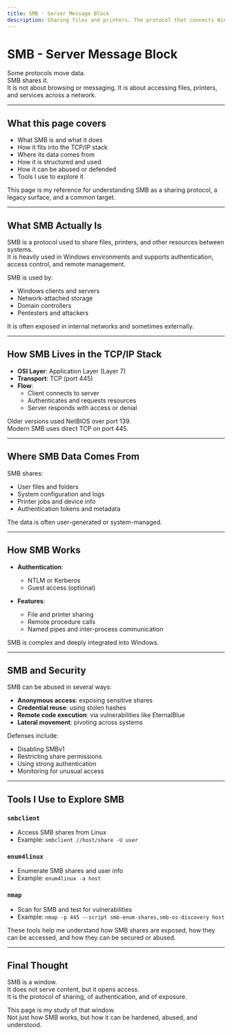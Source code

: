 ```yaml
---
title: SMB - Server Message Block
description: Sharing files and printers. The protocol that connects Windows systems and exposes resources.
---
```


# SMB - Server Message Block

Some protocols move data.  
SMB shares it.  
It is not about browsing or messaging. 
It is about accessing files, printers, and services across a network.

---

## What this page covers

- What SMB is and what it does  
- How it fits into the TCP/IP stack  
- Where its data comes from  
- How it is structured and used  
- How it can be abused or defended  
- Tools I use to explore it  

This page is my reference for understanding SMB 
as a sharing protocol, a legacy surface, and a common target.

---

## What SMB Actually Is

SMB is a protocol used to share files, printers, and other resources between systems.  
It is heavily used in Windows environments 
and supports authentication, access control, and remote management.

SMB is used by:

- Windows clients and servers  
- Network-attached storage  
- Domain controllers  
- Pentesters and attackers

It is often exposed in internal networks and sometimes externally.

---

## How SMB Lives in the TCP/IP Stack

- **OSI Layer**: Application Layer (Layer 7)  
- **Transport**: TCP (port 445)  
- **Flow**:
  - Client connects to server  
  - Authenticates and requests resources  
  - Server responds with access or denial

Older versions used NetBIOS over port 139.  
Modern SMB uses direct TCP on port 445.

---

## Where SMB Data Comes From

SMB shares:

- User files and folders  
- System configuration and logs  
- Printer jobs and device info  
- Authentication tokens and metadata

The data is often user-generated or system-managed.

---

## How SMB Works

- **Authentication**:
  - NTLM or Kerberos  
  - Guest access (optional)

- **Features**:
  - File and printer sharing  
  - Remote procedure calls  
  - Named pipes and inter-process communication

SMB is complex and deeply integrated into Windows.

---

## SMB and Security

SMB can be abused in several ways:

- **Anonymous access**: exposing sensitive shares  
- **Credential reuse**: using stolen hashes  
- **Remote code execution**: via vulnerabilities like EternalBlue  
- **Lateral movement**: pivoting across systems

Defenses include:

- Disabling SMBv1  
- Restricting share permissions  
- Using strong authentication  
- Monitoring for unusual access

---

## Tools I Use to Explore SMB

### `smbclient`
- Access SMB shares from Linux  
- Example: `smbclient //host/share -U user`

### `enum4linux`
- Enumerate SMB shares and user info  
- Example: `enum4linux -a host`

### `nmap`
- Scan for SMB and test for vulnerabilities  
- Example: `nmap -p 445 --script smb-enum-shares,smb-os-discovery host`

These tools help me understand 
how SMB shares are exposed, 
how they can be accessed, 
and how they can be secured or abused.

---

## Final Thought

SMB is a window.  
It does not serve content, but it opens access.  
It is the protocol of sharing, of authentication, and of exposure.

This page is my study of that window.  
Not just how SMB works, but how it can be hardened, abused, and understood.
